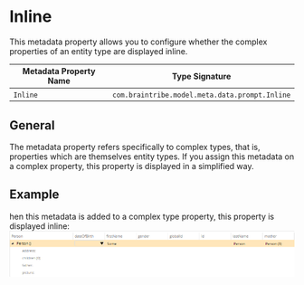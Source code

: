 # Inline

This metadata property allows you to configure whether the complex properties of an entity type are displayed inline.

Metadata Property Name  | Type Signature  
------- | -----------
`Inline` | `com.braintribe.model.meta.data.prompt.Inline`

## General

The metadata property refers specifically to complex types, that is, properties which are themselves entity types. If you assign this metadata on a complex property, this property is displayed in a simplified way.

## Example

hen this metadata is added to a complex type property, this property is displayed inline:
![](../../images/image2017-7-26-10-24-38.png)
